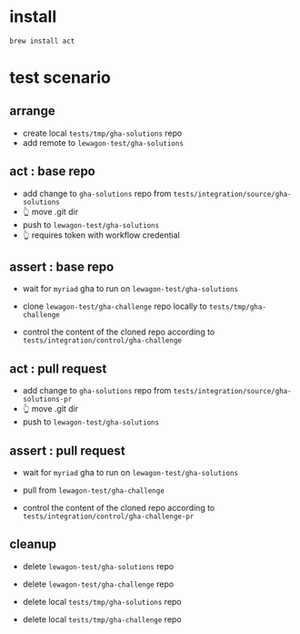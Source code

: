 
# install

``` bash
brew install act
```

# test scenario

## arrange

- create local `tests/tmp/gha-solutions` repo
- add remote to `lewagon-test/gha-solutions`

## act : base repo

- add change to `gha-solutions` repo from `tests/integration/source/gha-solutions`
- 👆 move .git dir
- push to `lewagon-test/gha-solutions`
- 👆 requires token with workflow credential

## assert : base repo

- wait for `myriad` gha to run on `lewagon-test/gha-solutions`

- clone `lewagon-test/gha-challenge` repo locally to `tests/tmp/gha-challenge`
- control the content of the cloned repo according to `tests/integration/control/gha-challenge`

## act : pull request

- add change to `gha-solutions` repo from `tests/integration/source/gha-solutions-pr`
- 👆 move .git dir
- push to `lewagon-test/gha-solutions`

## assert : pull request

- wait for `myriad` gha to run on `lewagon-test/gha-solutions`

- pull from `lewagon-test/gha-challenge`
- control the content of the cloned repo according to `tests/integration/control/gha-challenge-pr`

## cleanup

- delete `lewagon-test/gha-solutions` repo
- delete `lewagon-test/gha-challenge` repo

- delete local `tests/tmp/gha-solutions` repo
- delete local `tests/tmp/gha-challenge` repo
